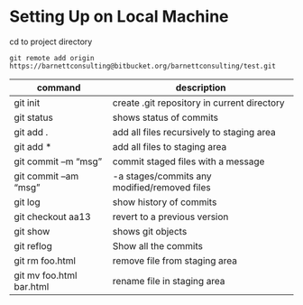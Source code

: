 # Setting Up on Local Machine
cd to project directory  
```
git remote add origin https://barnettconsulting@bitbucket.org/barnettconsulting/test.git
``` 

command | description  
--- | ---  
git init | create .git repository in current directory  
git status | shows status of commits  
git add . | add all files recursively to staging area  
git add * | add all files to staging area
git commit –m “msg” | commit staged files with a message
git commit –am “msg” |	-a stages/commits any modified/removed files
git log	|  show history of commits
git checkout aa13	 | revert to a previous version
git show	| shows git objects
git reflog	| Show all the commits
git rm foo.html	| remove file from staging area
git mv foo.html bar.html | rename file in staging area
